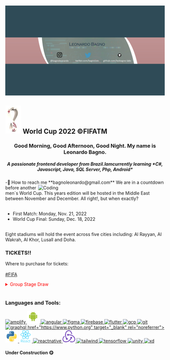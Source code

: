 ![](games.jpg)
## ![](qatar4.jpg) **World Cup 2022** &copy;FIFATM
<h3 align="center">Good Morning, Good Afternoon, Good Night. My name is Leonardo Bagno.</h3>
<h5 align="center">A passionate frontend developer from Brazil.Iamcurrently learning *C#, Javascript, Java, SQL Server, Php, Android*</h5>
-🎯 How to reach me **bagnoleonardo@gmail.com**
<img align="right" alt="Coding" width="400" src=https://github.com/leobagno-labs/WorldCup/blob/main/LeoBagno.gif

We are in a countdown before another men´s World Cup. This years edition will be hosted in the Middle East between November and December. All right!, but when exactly?</br></br>



- First Match: Monday, Nov. 21, 2022
- World Cup Final: Sunday, Dec. 18, 2022 </br></br>
  
Eight stadiums will hold the event across five cities including: Al Rayyan, Al Wakrah, Al Khor, Lusall and Doha. </br>

### **TICKETS!!** 

Where to purchase for tickets:</br></br>
[#FIFA](https://www.fifa.com/fifaplus/en/tickets)

<details style="color: red">


<summary>Group Stage Draw</summary>


| Group A     | Group B | Group C      | Group D   | Group E    | Group F | Group G     | Group H     |
| ----------- | ------- | ------------ | --------- | ---------- | ------- | ----------- | ----------- |
| Qatar       | England | Argentina    | France    | Spain      | Belgium | Brazil      | Portugal    |
| Senegal     | Iran    | Saudi Arabia | Australia | Costa Rica | Canada  | Serbia      | Ghana       |
| Ecuador     | USA     | Mexico       | Denmark   | Germany    | Morroco | Switzerland | Uruguay     |
| Netherlands | Wales   | Poland       | Tunisia   | Japan      | Croatia | Cameroon    | South Korea |

 </details> </br>
 
 <h3 align="left">Languages and Tools:</h3>
<p align="left"> <a href="https://aws.amazon.com/amplify/" target="_blank" rel="noreferrer"> <img src="https://docs.amplify.aws/assets/logo-dark.svg" alt="amplify" width="40" height="40"/> </a> <a href="https://developer.android.com" target="_blank" rel="noreferrer"> <img src="https://raw.githubusercontent.com/devicons/devicon/master/icons/android/android-original-wordmark.svg" alt="android" width="40" height="40"/> </a> <a href="https://angular.io" target="_blank" rel="noreferrer"> <img src="https://angular.io/assets/images/logos/angular/angular.svg" alt="angular" width="40" height="40"/> </a> <a href="https://angular.io" target="_blank" rel="noreferrer"> <img src="https://www.vectorlogo.zone/logos/figma/figma-icon.svg" alt="figma" width="40" height="40"/> </a> <a href="https://firebase.google.com/" target="_blank" rel="noreferrer"> <img src="https://www.vectorlogo.zone/logos/firebase/firebase-icon.svg" alt="firebase" width="40" height="40"/> </a> <a href="https://flutter.dev" target="_blank" rel="noreferrer"> <img src="https://www.vectorlogo.zone/logos/flutterio/flutterio-icon.svg" alt="flutter" width="40" height="40"/> </a> <a href="https://cloud.google.com" target="_blank" rel="noreferrer"> <img src="https://www.vectorlogo.zone/logos/google_cloud/google_cloud-icon.svg" alt="gcp" width="40" height="40"/> </a> <a href="https://git-scm.com/" target="_blank" rel="noreferrer"> <img src="https://www.vectorlogo.zone/logos/git-scm/git-scm-icon.svg" alt="git" width="40" height="40"/> </a> <a href="https://graphql.org" target="_blank" rel="noreferrer"> <img src="https://www.vectorlogo.zone/logos/graphql/graphql-icon.svg" alt="graphql" width="40" height="40"/> </a> <a href="https://www.w3.org/html/" target="_blank" rel="noreferrer">href="https://www.python.org" target="_blank" rel="noreferrer"> <img src="https://raw.githubusercontent.com/devicons/devicon/master/icons/python/python-original.svg" alt="python" width="40" height="40"/> </a> <a href="https://reactjs.org/" target="_blank" rel="noreferrer"> <img src="https://raw.githubusercontent.com/devicons/devicon/master/icons/react/react-original-wordmark.svg" alt="react" width="40" height="40"/> </a> <a href="https://reactnative.dev/" target="_blank" rel="noreferrer"> <img src="https://reactnative.dev/img/header_logo.svg" alt="reactnative" width="40" height="40"/> </a> <a href="https://redux.js.org" target="_blank" rel="noreferrer"> <img src="https://raw.githubusercontent.com/devicons/devicon/master/icons/redux/redux-original.svg" alt="redux" width="40" height="40"/> </a> <a href="https://tailwindcss.com/" target="_blank" rel="noreferrer"> <img src="https://www.vectorlogo.zone/logos/tailwindcss/tailwindcss-icon.svg" alt="tailwind" width="40" height="40"/> </a> <a href="https://www.tensorflow.org" target="_blank" rel="noreferrer"> <img src="https://www.vectorlogo.zone/logos/tensorflow/tensorflow-icon.svg" alt="tensorflow" width="40" height="40"/> </a> <a href="https://unity.com/" target="_blank" rel="noreferrer"> <img src="https://www.vectorlogo.zone/logos/unity3d/unity3d-icon.svg" alt="unity" width="40" height="40"/> </a> <a href="https://www.adobe.com/products/xd.html" target="_blank" rel="noreferrer"> <img src="https://cdn.worldvectorlogo.com/logos/adobe-xd.svg" alt="xd" width="40" height="40"/> </a> </p>

#### Under Construction 😋

